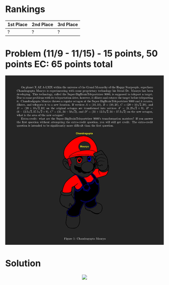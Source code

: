 # Rankings

|**1st Place**|**2nd Place**|**3rd Place**|
|----|----|----|
|?|?|?|

# Problem  (11/9 - 11/15) - 15 points, 50 points EC: 65 points total
<p align="center"><img src="https://raw.githubusercontent.com/GodwinMHS/godwinmhs.github.io/main/images/w3p_b.jpg?raw=true"/></p>

# Solution
<p align="center"><img src="https://raw.githubusercontent.com/GodwinMHS/godwinmhs.github.io/main/images/w3s_b.jpg?raw=true"/></p>
